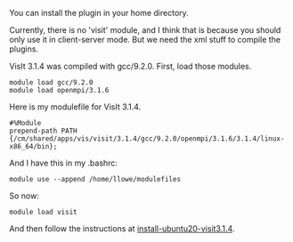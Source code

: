 You can install the plugin in your home directory.

Currently, there is no 'visit' module, and I think that is because you should only use it in client-server mode.  But we need the xml stuff to compile the plugins.

VisIt 3.1.4 was compiled with gcc/9.2.0.  First, load those modules.
```
module load gcc/9.2.0
module load openmpi/3.1.6
```

Here is my modulefile for VisIt 3.1.4.
```
#%Module
prepend-path PATH {/cm/shared/apps/vis/visit/3.1.4/gcc/9.2.0/openmpi/3.1.6/3.1.4/linux-x86_64/bin};
```

And I have this in my .bashrc:
```
module use --append /home/llowe/modulefiles
```

So now:
```
module load visit
```

And then follow the instructions at [install-ubuntu20-visit3.1.4](install-ubuntu20-visit3.1.4.md).
